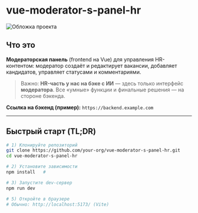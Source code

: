 # vue-moderator-s-panel-hr

![Обложка проекта](public/cover.png)

## Что это

**Модераторская панель** (frontend на Vue) для управления HR-контентом: модератор создаёт и редактирует вакансии, добавляет кандидатов, управляет статусами и комментариями.  
> Важно: **HR-часть у нас на бэке с ИИ** — здесь только интерфейс **модератора**. Все «умные» функции и финальные решения — на стороне бэкенда.

**Ссылка на бэкенд (пример):** `https://backend.example.com`  

---

## Быстрый старт (TL;DR)

```bash
# 1) Клонируйте репозиторий
git clone https://github.com/your-org/vue-moderator-s-panel-hr.git
cd vue-moderator-s-panel-hr

# 2) Установите зависимости
npm install   # 

# 3) Запустите dev-сервер
npm run dev

# 5) Откройте в браузере
# Обычно: http://localhost:5173/ (Vite)
```


